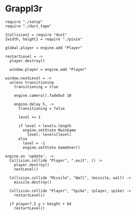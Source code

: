 Grappl3r
========

    require "./setup"
    require "./duct_tape"

    {Collision} = require "dust"
    {width, height} = require "./pixie"

    global.player = engine.add "Player"

    restartLevel = ->
      player.destroy()

      window.player = engine.add "Player"

    window.nextLevel = ->
      unless transitioning
        transitioning = true
    
        engine.camera().fadeOut 10
    
        engine.delay 5, ->
          transitioning = false
    
          level += 1
    
          if level < levels.length
            engine.setState MainGame
              level: levels[level]
          else
            level = -1
            engine.setState GameOver()

    engine.on 'update', ->
      Collision.collide "Player", ".exit", () ->
        player.destroy()
        nextLevel()

      Collision.collide "Missile", "Wall", (missile, wall) ->
        missile.destroy()
    
      Collision.collide "Player", "Spike", (player, spike) ->
        restartLevel()
    
      if player?.I.y > height + 64
        restartLevel()
